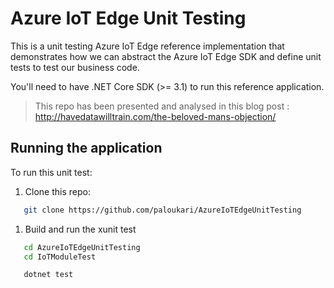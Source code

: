 # Azure IoT Edge Unit Testing

This is a unit testing Azure IoT Edge reference implementation that demonstrates how we can abstract the Azure IoT Edge SDK and define unit tests to test our business code.

You'll need to have .NET Core SDK (>= 3.1) to run this reference application.

> This repo has been presented and analysed in this blog post : http://havedatawilltrain.com/the-beloved-mans-objection/

## Running the application

To run this unit test:

1. Clone this repo:

``` bash
   git clone https://github.com/paloukari/AzureIoTEdgeUnitTesting
```

1. Build and run the xunit test

``` bash
   cd AzureIoTEdgeUnitTesting
   cd IoTModuleTest

   dotnet test
```

